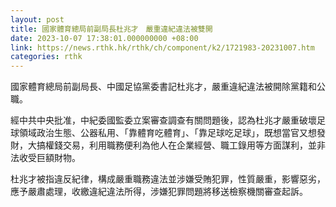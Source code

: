```yaml
---
layout: post
title: 國家體育總局前副局長杜兆才　嚴重違紀違法被雙開
date: 2023-10-07 17:38:01.000000000 +08:00
link: https://news.rthk.hk/rthk/ch/component/k2/1721983-20231007.htm
categories: rthk
---
```


國家體育總局前副局長、中國足協黨委書記杜兆才，嚴重違紀違法被開除黨籍和公職。

經中共中央批准，中紀委國監委立案審查調查有關問題後，認為杜兆才嚴重破壞足球領域政治生態、公器私用、「靠體育吃體育」、「靠足球吃足球」，既想當官又想發財，大搞權錢交易，利用職務便利為他人在企業經營、職工錄用等方面謀利，並非法收受巨額財物。

杜兆才被指違反紀律，構成嚴重職務違法並涉嫌受賄犯罪，性質嚴重，影響惡劣，應予嚴肅處理，收繳違紀違法所得，涉嫌犯罪問題將移送檢察機關審查起訴。
